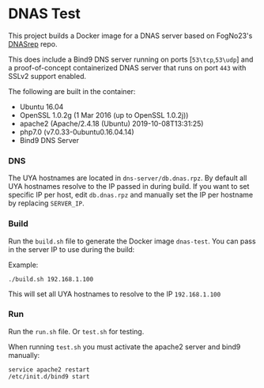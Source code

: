 # DNAS Test

This project builds a Docker image for a DNAS server based on FogNo23's [DNASrep](https://github.com/FogNo23/DNASrep/) repo.

This does include a Bind9 DNS server running on ports [`53\tcp`,`53\udp`] and a proof-of-concept containerized DNAS server that runs on port `443` with SSLv2 support enabled.

The following are built in the container:
- Ubuntu 16.04
- OpenSSL 1.0.2g (1 Mar 2016 (up to OpenSSL 1.0.2j))
- apache2 (Apache/2.4.18 (Ubuntu) 2019-10-08T13:31:25)
- php7.0 (v7.0.33-0ubuntu0.16.04.14)
- Bind9 DNS Server

### DNS
The UYA hostnames are located in `dns-server/db.dnas.rpz`. By default all UYA hostnames resolve to the IP passed in during build. If you want to set specific IP per host, edit `db.dnas.rpz` and manually set the IP per hostname by replacing `SERVER_IP`.

### Build

Run the `build.sh` file to generate the Docker image `dnas-test`. You can pass in the server IP to use during the build:

Example:
```
./build.sh 192.168.1.100
```

This will set all UYA hostnames to resolve to the IP `192.168.1.100`

### Run

Run the `run.sh` file. Or `test.sh` for testing.

When running `test.sh` you must activate the apache2 server and bind9 manually:
```
service apache2 restart
/etc/init.d/bind9 start
```
